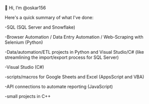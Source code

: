 👋 Hi, I’m @oskar156

Here's a quick summary of what I've done:

-SQL (SQL Server and Snowflake)

-Browser Automation / Data Entry Automation / Web-Scraping with Selenium (Python)

-Data/automation/ETL projects in Python and Visual Studio/C# (like streamlining the import/export process for SQL Server)

-Visual Studio (C#)

-scripts/macros for Google Sheets and Excel (AppsScript and VBA)

-API connections to automate reporting (JavaScript)

-small projects in C++
  

<!---
oskar156/oskar156 is a ✨ special ✨ repository because its `README.md` (this file) appears on your GitHub profile.
You can click the Preview link to take a look at your changes.
--->
